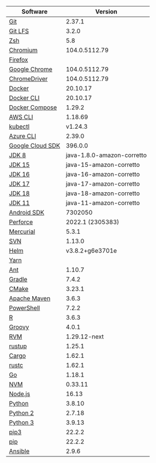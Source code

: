 [//]: # (title: Preinstalled Software on TeamCity Cloud Ubuntu Agents)
[//]: # (auxiliary-id: Preinstalled Software on TeamCity Cloud Ubuntu Agents)

<chunk id="ubuntu-jb-agents">

|Software|Version|
|---|---|
|[Git](https://git-scm.com/)|2.37.1|
|[Git LFS](https://git-lfs.github.com/)|3.2.0|
|[Zsh](https://www.zsh.org/)|5.8|
|[Chromium](https://www.chromium.org/)|104.0.5112.79|
|[Firefox](https://www.mozilla.org/en-US/firefox/)||
|[Google Chrome](https://www.google.com/chrome/)|104.0.5112.79|
|[ChromeDriver](https://chromedriver.chromium.org/)|104.0.5112.79|
|[Docker](https://www.docker.com/)|20.10.17|
|[Docker CLI](https://docs.docker.com/engine/reference/commandline/cli/)|20.10.17|
|[Docker Compose](https://docs.docker.com/compose/)|1.29.2|
|[AWS CLI](https://aws.amazon.com/cli/)|1.18.69|
|[kubectl](https://kubernetes.io/docs/tasks/tools/#kubectl)|v1.24.3|
|[Azure CLI](https://docs.microsoft.com/en-us/cli/azure/)|2.39.0|
|[Google Cloud SDK](https://cloud.google.com/sdk)|396.0.0|
|[JDK 8](https://docs.aws.amazon.com/corretto/latest/corretto-8-ug/downloads-list.html)|java-1.8.0-amazon-corretto|
|[JDK 15](https://docs.aws.amazon.com/corretto/latest/corretto-15-ug/downloads-list.html)|java-15-amazon-corretto|
|[JDK 16](https://docs.aws.amazon.com/corretto/latest/corretto-16-ug/downloads-list.html)|java-16-amazon-corretto|
|[JDK 17](https://docs.aws.amazon.com/corretto/latest/corretto-17-ug/downloads-list.html)|java-17-amazon-corretto|
|[JDK 18](https://docs.aws.amazon.com/corretto/latest/corretto-18-ug/downloads-list.html)|java-18-amazon-corretto|
|[JDK 11](https://docs.aws.amazon.com/corretto/latest/corretto-11-ug/downloads-list.html)|java-11-amazon-corretto|
|[Android SDK](https://developer.android.com/studio/command-line)|7302050|
|[Perforce](https://www.perforce.com/)|2022.1 (2305383)|
|[Mercurial](https://www.mercurial-scm.org/)|5.3.1|
|[SVN](https://subversion.apache.org/)|1.13.0|
|[Helm](https://helm.sh/)|v3.8.2+g6e3701e|
|[Yarn](https://yarnpkg.com/)||
|[Ant](https://ant.apache.org/)|1.10.7|
|[Gradle](https://gradle.org/)|7.4.2|
|[CMake](https://cmake.org/)|3.23.1|
|[Apache Maven](https://maven.apache.org/)|3.6.3|
|[PowerShell](https://docs.microsoft.com/en-us/powershell/)|7.2.2|
|[R](https://www.r-project.org/)|3.6.3|
|[Groovy](https://groovy-lang.org/)|4.0.1|
|[RVM](https://rvm.io/)|1.29.12-next|
|[rustup](https://rustup.rs/)|1.25.1|
|[Cargo](https://doc.rust-lang.org/cargo/)|1.62.1|
|[rustc](https://doc.rust-lang.org/rustc/what-is-rustc.html)|1.62.1|
|[Go](https://golang.org/)|1.18.1|
|[NVM](https://github.com/nvm-sh/nvm)|0.33.11|
|[Node.js](https://nodejs.org/en/)|16.13|
|[Python](https://www.python.org/)|3.8.10|
|[Python 2](https://www.python.org/downloads/)|2.7.18|
|[Python 3](https://www.python.org/downloads/)|3.9.13|
|[pip3](https://pip.pypa.io/en/stable/)|22.2.2|
|[pip](https://pip.pypa.io/en/stable/)|22.2.2|
|[Ansible](https://www.ansible.com/)|2.9.6|

</chunk> 
